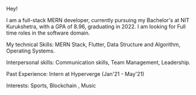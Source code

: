 Hey!

I am a full-stack MERN developer, currently pursuing my Bachelor's at NIT Kurukshetra, with a GPA of 8.96, graduating in 2022.
I am looking for Full time roles in the software domain. 

My technical Skills: MERN Stack, Flutter, Data Structure and Algorithm, Operating Systems.

Interpersonal skills: Communication skills, Team Management, Leadership. 

Past Experience: Intern at Hyperverge (Jan'21 - May'21)

Interests: Sports, Blockchain , Music
